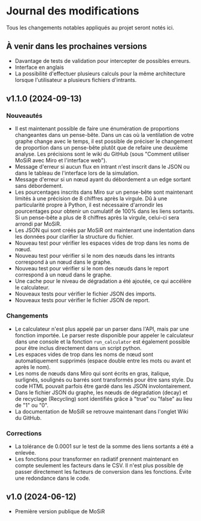 # Journal des modifications
Tous les changements notables appliqués au projet seront notés ici.

## À venir dans les prochaines versions
* Davantage de tests de validation pour intercepter de possibles erreurs.
* Interface en anglais
* La possibilité d'effectuer plusieurs calculs pour la même architecture lorsque l'utilisateur a plusieurs fichiers d'intrants.

## v1.1.0 (2024-09-13)
### Nouveautés
* Il est maintenant possible de faire une énumération de proportions changeantes dans un pense-bête. Dans un cas où la ventilation de votre graphe change avec le temps, il est possible de préciser le changement de proportion dans un pense-bête plutôt que de refaire une deuxième analyse. Les précisions sont le wiki du GitHub (sous "Comment utiliser MoSiR avec Miro et l'interface web"). 
* Message d'erreur si aucun flux en intrant n'est inscrit dans le JSON ou dans le tableau de l'interface lors de la simulation.
* Message d'erreur si un nœud ayant du débordement a un edge sortant sans débordement.
* Les pourcentages inscrits dans Miro sur un pense-bête sont maintenant limités à une précision de 8 chiffres après la virgule. Dû à une particularité propre à Python, il est nécessaire d'arrondir les pourcentages pour obtenir un cumulatif de 100% dans les liens sortants. Si un pense-bête a plus de 8 chiffres après la virgule, celui-ci sera arrondi par MoSiR. 
* Les JSON qui sont créés par MoSiR ont maintenant une indentation dans les données pour clarifier la structure du fichier.
* Nouveau test pour vérifier les espaces vides de trop dans les noms de nœud.
* Nouveau test pour vérifier si le nom des nœuds dans les intrants correspond à un nœud dans le graphe.
* Nouveau test pour vérifier si le nom des nœuds dans le report correspond à un nœud dans le graphe.
* Une cache pour le niveau de dégradation a été ajoutée, ce qui accélère le calculateur.
* Nouveaux tests pour vérifier le fichier JSON des imports.
* Nouveaux tests pour vérifier le fichier JSON de report.

### Changements
* Le calculateur n'est plus appelé par un parser dans l'API, mais par une fonction importée. Le parser reste disponible pour appeler le calculateur dans une console et la fonction `run_calculator` est également possible pour être inclus directement dans un script python.
* Les espaces vides de trop dans les noms de nœud sont automatiquement supprimés (espace double entre les mots ou avant et après le nom).
* Les noms de nœuds dans Miro qui sont écrits en gras, italique, surlignés, soulignés ou barrés sont transformés pour être sans style. Du code HTML pouvait parfois être gardé dans les JSON involontairement. 
* Dans le fichier JSON du graphe, les nœuds de dégradation (decay) et de recyclage (Recycling) sont identifiés grâce à "true" ou "false" au lieu de "1" ou "0".
* La documentation de MoSiR se retrouve maintenant dans l'onglet Wiki du GitHub.

### Corrections
* La tolérance de 0.0001 sur le test de la somme des liens sortants a été a enlevée.
* Les fonctions pour transformer en radiatif prennent maintenant en compte seulement les facteurs dans le CSV. Il n'est plus possible de passer directement les facteurs de conversion dans les fonctions. Évite une redondance dans le code.

## v1.0 (2024-06-12)
* Première version publique de MoSiR
